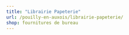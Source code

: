 ```yaml
---
title: "Librairie Papeterie"
url: /pouilly-en-auxois/librairie-papeterie/
shop: fournitures de bureau
---
```

